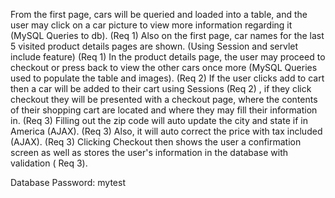From the first page, cars will be queried and loaded into a table, and the user may click on a car picture to view more information regarding it (MySQL Queries to db). (Req 1)
Also on the first page, car names for the last 5 visited product details pages are shown. (Using Session and servlet include feature) (Req 1)
In the product details page, the user may proceed to checkout or press back to view the other cars once more (MySQL Queries used to populate the table and images). (Req 2)
If the user clicks add to cart then a car will be added to their cart using Sessions (Req 2)
, if they click checkout they will be presented with a checkout page, where the contents of their shopping cart are located and where they may fill their information in. (Req 3)
Filling out the zip code will auto update the city and state if in America (AJAX).  (Req 3)
Also, it will auto correct the price with tax included (AJAX). (Req 3) 
Clicking Checkout then shows the user a confirmation screen as well as stores the user's information in the database with validation ( Req 3).

Database Password: mytest